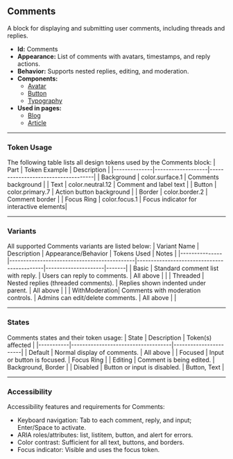 ## Comments
A block for displaying and submitting user comments, including threads and replies.
- **Id:** Comments
- **Appearance:** List of comments with avatars, timestamps, and reply actions.
- **Behavior:** Supports nested replies, editing, and moderation.
- **Components:**
  - [Avatar](../components/Avatar.md)
  - [Button](../components/Button.md)
  - [Typography](../components/Typography.md)
- **Used in pages:**
  - [Blog](../pages/Blog.md)
  - [Article](../pages/Article.md)

---

### Token Usage
The following table lists all design tokens used by the Comments block:
| Part         | Token Example      | Description                        |
|--------------|-------------------|------------------------------------|
| Background   | color.surface.1   | Comments background                |
| Text         | color.neutral.12  | Comment and label text             |
| Button       | color.primary.7   | Action button background           |
| Border       | color.border.2    | Comment border                     |
| Focus Ring   | color.focus.1     | Focus indicator for interactive elements|

---

### Variants
All supported Comments variants are listed below:
| Variant Name   | Description                                 | Appearance/Behavior                        | Tokens Used         | Notes |
|---------------|---------------------------------------------|--------------------------------------------|---------------------|-------|
| Basic         | Standard comment list with reply.            | Users can reply to comments.               | All above           |       |
| Threaded      | Nested replies (threaded comments).          | Replies shown indented under parent.       | All above           |       |
| WithModeration| Comments with moderation controls.           | Admins can edit/delete comments.           | All above           |       |

---

### States
Comments states and their token usage:
| State     | Description                        | Token(s) affected      |
|-----------|------------------------------------|-----------------------|
| Default   | Normal display of comments.        | All above             |
| Focused   | Input or button is focused.        | Focus Ring            |
| Editing   | Comment is being edited.           | Background, Border    |
| Disabled  | Button or input is disabled.       | Button, Text          |

---

### Accessibility
Accessibility features and requirements for Comments:
- Keyboard navigation: Tab to each comment, reply, and input; Enter/Space to activate.
- ARIA roles/attributes: list, listitem, button, and alert for errors.
- Color contrast: Sufficient for all text, buttons, and borders.
- Focus indicator: Visible and uses the focus token.
